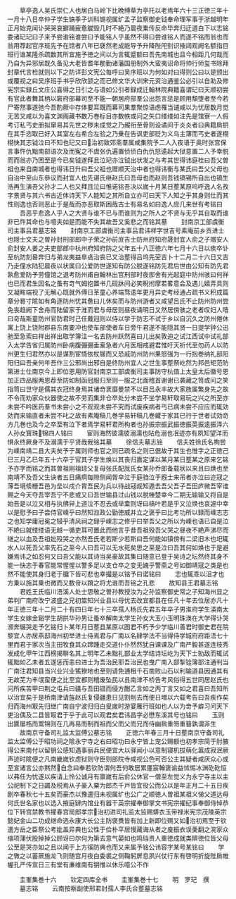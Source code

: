 <!-- { "loadSidebar": true } -->
　　草亭逸人吴氏崇仁人也居白马岭下比晩缚草为亭托以老焉年六十三正徳三年十一月十八日卒仲子学生镐季子训科锡视属纩孟子监察御史钺奉命理军事于浙越明年正月始克闻讣哭哭哀擗踊疲惫脧毁几时不絶乃晨夜乗传反命毕奔归迂道白下以志铭委诸玘玘曰子来予尝谁铭谁尝曰予能铭人乎虽然不得曰尝谁铭人而遂不铭而翁也而翁用荐起官序班先予在馆者八年已褎然老成能导予升降陛戺别识掖闼观阙名额指目班行谁某隆杀疏数其所宜施予徳之间以为言辄蹙额曰吾先南城也且今相距几何哉而乃自为异邪居既久备见大老皆耆年勌勤诸藩国册制外大蛮夷诏命将帅行师玺书除拜封章代言检就则以下之防详彭文宪公每呼曰吴序班以为何如对曰得则公曰以是颁出或覆视之曰吴序班手书乎欣欣颔之而已修文华大训宋元资治通鉴公必引以自助及修宪宗实録丘文庄公喜得之日引之与语如公引者録成迁翰林院典籍喜谓玘曰天顺初尝有官此者舞其柄以窘府部幕司至不能一朝居府部羣公出怨言惩是顾用頽堕者至今若尸寄然事遂弛今吾酌厥中存体要耳既而幕司果羣聚惊语虑罹当谴咸以为忧居数月觉无苦又咸以为喜文渊阁藏书数万巻标目亦数帙或问之矢口缕缕如注先是馆寮一人假考订私丐史册拟窜易其先世之秽未成觉之乃赧衔至骨则设谲间于炎炎者曰典籍扄钥在其手恣取已好入其室左右希合左验之乃乗在告讽吏部贬为义乌主簿而丐史者遂栩栩快其志钺泣曰不知也玘又曰治初致郊斋羣属咸集院予二人入夜语于奥时张宫保言事忤仇黜南部语次及而寃之不虞张仇遍置侦侦白仇仇怒遹起大狱意置二人予幸脱而而翁亦乃困至是今已矣钺遂拜且泣玘亦泣钺出状发之与考其世得讳庭桂曰吾父曽祖也来自南城者也得讳日升曰吾父祖也赠顺天治中者也得讳衡与某氏曰吾父父母也自治中至山东叅议而封宜人也先谌氏继赵氏曰吾母也而赵则吾钱镐锡所自出也镐生浩再生演吾父孙才二人也又拜且泣曰惟诺铭吾决以嵗十月某日塟某原呜呼逸人名孜字景贤与其六书古近体诗天下人能知之其所自立亦可曰天下人知之乎其身则仕而其性则逸也否则恶止于是哉而亦恶取斯困哉古士有易名如曰逸人庻几来世有考铭曰
　　吾恶乎悲逸人乎人之大贤与谁不已与而谁则为之所人之不贤与无乎其自取而谁非已忤其命也与噫夫如是而能不失其故吾又奚悲之而铭其墓
　　封南京工部虞衡司主事吕君墓志铭
　　封南京工部虞衡司主事吕君讳祥字世吉号素庵前乡贡进士也隠士文夫之曽孙封刑部郎中子荣之孙前庻吉士防州府知府晟封宜人俞之子赠安人俞封安人姜之夫吏部郎中杭州府知府防之父年五十八正徳六年七月十六日以疾卒讣至杭防刻晷奔归与弟龙夷益臯卨治丧已又治塟得吕坞先茔吉卜十二月二十六日又吉乃走僮水陆犯晨夜以状属曰公爱防世遂知有防公脱遂铭防先君后世由公知有防先君孰愈爱防予劳僮馆之退考防州甫自翰林出官刑部时夜邸舍有光起庭中防州骇曰何祥也已而君生因名之蚤有竒气姆抱置书几砚牀间必笑睨拊摩若畧意会及遇儿嬉弄具则又凝眸端视了无解心既就外傅日革童心养端骛逺年更月异史考经通占疏书义积成篇章分晷寸隂如有角逐防州忧其惫曰儿休矣而与防州游者又咸望吕氏不止防州防州尝免丧趋阙下舍舟而陆留家于淮而君与母居则昼夜诵明日又然居傍骇之老者叹妇人嘻曰竒哉斯童防州官防君时己任戴冠则以侍以学于防志不试于乡以自沉久之防州倦休寓上饶上饶附郡县东南要冲也使车部使者车日旁午君遂不能隠其贤一日提学钟公迅驰至急索曰祥出祥出取学簿注一名去防州跃然喜曰儿出矣敦迫之试江西试中试礼部入太学告省归属防州卧病腹弸弸垂槖急者六月医相戒避君惟吁天祈代至勿药人以防州更生归君然亦以是谋割宦情依杖屦而又恐戚防州防州果怒强为一行抱巻纳礼部阳阳归曰吾亲何年吾作三公邪尚出邪自是终防州宜人之世生事塟祭屹然为邦邑矩范防第进士仕南京今上即位恩用防官封南京工部虞衡司主事防守杭值上太皇太后徽号恩加正四品服两恩荐至防如制函冠服归至则一服之北面稽首谢谢已袭藏之笥或问之笑指笥曰世守是儒其衣冠终身焉其诸竒衺靡曼禁不以目吕永丰故大家族属繁身先之故不令而劝家众伙器使之故不劳而集非仓卒处分未尝不坐学易轩取易玩之兴之所至亦未尝不吟医药羣书未尝小之不观观未尝不究而试废疾病者丐已病未尝不应应而辄効効而来输直者未尝不叱之故有素庵稿几巻学易轩稿几巻藏于家其已行于世者试効竒方几巻也及今之卒至有泣下者焉学易轩君所构者也孙振宗振武振徳振英振逺振泽六人孙女寳珠锦四人铭曰
　　宦则海然彼濡彼溺濡也阽危溺也冺迹亦有夙知望洋而惧永终厥身不及溺濡于乎贤哉我铭其墓
　　徐信夫墓志铭
　　信夫姓徐氏名栒尝为嵊南靖二县大夫矣予于属则师也官之则已疏名之则已倨故于其生也惟字之正徳己巳三月乙巳年五十六卒于官其子学生焕以其丧归嘉定谋以某月某日塟某之原来乞铭予亦字而铭之而其曽祖刚祖琼父复母张氏配厐氏女某孙乔郎备载状以来且曰焕也至南靖不及吾父生诀者五日痛痌每隙侧闻胥皁泣于庭驺泣于廐士来吊者亦泣曰迩冦之薄吾境倐栅吾邑为垒以戍介胄吾民为兵以待战冦觇知遁去吾父吾子吾田庐微吾宰谁赐之今天夺吾宰吾宁不悲或又曰吾世输县过山钱以脱棰楚幸今二期无输输又将自是始吾是以泣又相与执绋舁上道泣不忍去或举槖则讶曰槁叶若是乎又泣焕也哀遽中幸以是慰予曰子尝侍官嵊乎曰然知涖政公勤徳威并立之褒乎曰比考功所以録而嵊志志之也知学庸冠冕之锓乎清风祠之録乎嵊志之修乎曰举吾父之所以为嵊也语已自是泣不絶曰就缕缕语无越一循吏耳可置此而他言乎昔吾祖殁吾父哭之昼夜不絶声涕尽而继之以血及吾祖妣殁哭之亦然吾氏老若斯少若斯曰吾何能如镇傍有二梁旧木也圯辄水人以死吾父率先石之至今人曰吾可以无水死矣思之至是泣曰吾其何如焕也于是避嫌焉讳之如忍何又曰吾父能以其诗当吴豪故其集曰随意已登于吴诗之坛然终其身不能一快志于春官能常惺惺以警多足以支仓卒之变无媿乎警斋之号如御靖冦之类是也然不能使其身归老于牖下皆可悲也幸撮是以铭予曰诺铭曰
　　志也辄乖以沮才也方乗以施其乗也微而又数竒以蹐之将尤谁而吾铭之孔悲
　　故知县王君墓志铭
　　君姓王氏临川浯溪人处士思敬之曽孙教授汝为之孙监察御史常之子知海州显之弟判广南府改宁波盛之兄初筮知兴业县以母忧去改宜都县在任凡十年去位居亦凡十年正徳三年十二月二十有四日年七十三卒孺人杨氏先君五年卒子男淮府学生渶南太学生女嫁金谿学生胡拱华孙男让蚤卒解南太学生孙女大玉小玉明珠渶在大学得讣哭濒奔辍哭走予乞铭归卜某年月日塟县某原以图君不朽予少学临川善君时御史君在院黎宜人亦居燕邸海州初举进士侍焉君与广南以名肄学法不当得侍学城府府距浯七十里而君于家次当主田牧食其众蹄踵走交道仆仆然然犹自课课及广南严毅甚遂连枝秀发成化甲午江西榜揭聨名其上明年乙未黜礼部业太学结诗坛屹为天下士勍敌而辄试辄黜如乙未者五遂惩而恚曰进士为吾治民耶吾治民也曳广南入部掣铨簿部注通判当广南注君知县当兴业兴业猺獠地也至则请免逋租千石凿败山石以利输道县因通其有无故芜为丰氓蛮便之比至宜都则稽废坠民以县南津不桥告考风俗得五世同居赵氏也问所疾苦甲曰荆之屯兵曰疆与吾田错而侵方酣乙言如之丙丁言又如之君喜曰吾知所以治宜矣于是桥南津请旌赵氏复侵疆患日见割削去而便日増以六载考告曰吾疾作矣归而海州冣先归继广南自宁波归归白叟嵗时游宴雁行班如也人以为竒予癖习问天下吏治偶及二县皆冣君于乎于此可以观君矣君讳昌字必懋东溪其号也铭曰
　　玉则出匵屡梏而鬻锦则在几再易而制而祖而父而父而兄而侍幽扄重笏重簮孰谓非生
　　故南京守备司礼监太监傅公墓志铭
　　正徳六年春三月十日塟南京守备司礼监太监傅公于昭功祠之隂永宁寺之右曰昭功曰永宁皆上宠公赐额也初孝宗简于肘腋得公来南付以留钥公感知遇事丽兵民便宜大以驿闻小以意制寝机拔萌化嚣成寂泯厥声迹时隂便之凡南畿嵗钦虑狱则守臣则部院寺咸视公色可否公主其疑者咸厌众心或至宣诸言公亦黙然自念曰奉若钦防谓何吾何敢居累厪宸翰褒谕益怵惕冰渊矻矻恒以弗任为忧遂以疾请上怜公诚月有廪嵗有后俞公休官一僧至左觉义为永宁寺主以主公祀制下之日蠲及税焉从子豪入粟为郎杰千戸皆宜役公而公以是年正月二十五日疾剧卒春秋七十五矣而豪杰以豫遣归未视属纩也公广之顺徳人曽祖某祖义悌父道达母何氏世名家也以选入掖庭肄内馆业有器干英宗擢奉御掌文书宪宗擢纪事奉御侍悼恭位下转宫禁教书擢春宫局郎孝宗治初进司礼监太监赐蟒衣玉带禄米宪宗茂陵英宗懿妃金山二功成继命选永康大长公主防褒赉皆有加上新即位赐又如治初焉至于钦遣方岳之臣祭公考妣盖异典也公性于俭朴平居慢藏诲从者之廋振衣误羮翻之涴家众缩项蒲伏股掉掉公顾讶曰尔何为第去意气晏如也鸣珰贵人重徳成就类隮徳位皆父母公至是哭亦如之且以闻于上方徯防典也而又来属予铭公讳容字某号某铭曰
　　学之斆之以蓄厥施龙飞则随宫月夜白委裘之侧鞠躬屏息夙兴仗行东有啓明折旋陛扄帷幄孔严传宣日三有堂有亷维南有钥惟以休乐噫公不作














　　圭峯集巻十六
　　钦定四库全书
　　圭峯集巻十七
　　明　罗玘　撰
　　墓志铭
　　云南按察副使邢君封孺人李氏合塟墓志铭
